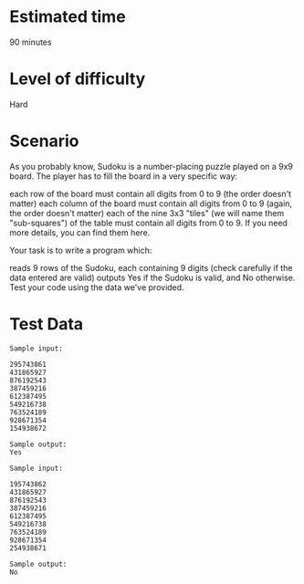 # Estimated time
90 minutes

# Level of difficulty
Hard

# Scenario
As you probably know, Sudoku is a number-placing puzzle played on a 9x9 board. The player has to fill the board in a very specific way:

each row of the board must contain all digits from 0 to 9 (the order doesn't matter)
each column of the board must contain all digits from 0 to 9 (again, the order doesn't matter)
each of the nine 3x3 "tiles" (we will name them "sub-squares") of the table must contain all digits from 0 to 9.
If you need more details, you can find them here.

Your task is to write a program which:

reads 9 rows of the Sudoku, each containing 9 digits (check carefully if the data entered are valid)
outputs Yes if the Sudoku is valid, and No otherwise.
Test your code using the data we've provided.

# Test Data
```
Sample input:

295743861
431865927
876192543
387459216
612387495
549216738
763524189
928671354
154938672

Sample output:
Yes
```
```
Sample input:

195743862
431865927
876192543
387459216
612387495
549216738
763524189
928671354
254938671

Sample output:
No
```
